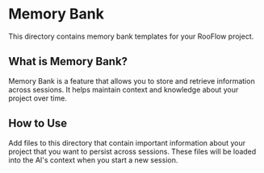 # Memory Bank

This directory contains memory bank templates for your RooFlow project.

## What is Memory Bank?

Memory Bank is a feature that allows you to store and retrieve information across sessions.
It helps maintain context and knowledge about your project over time.

## How to Use

Add files to this directory that contain important information about your project that you want
to persist across sessions. These files will be loaded into the AI's context when you start a new session.
